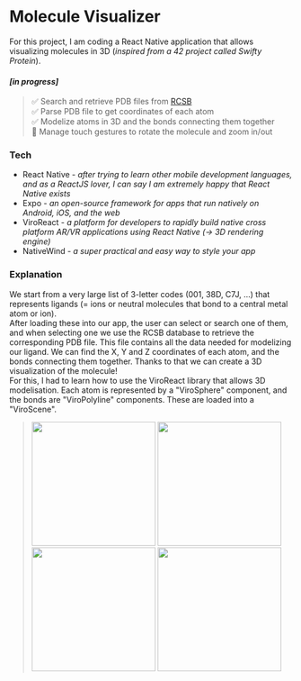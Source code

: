 # Molecule Visualizer
For this project, I am coding a React Native application that allows visualizing molecules in 3D (_inspired from a 42 project called Swifty Protein_).

#### _[in progress]_
>✅ Search and retrieve PDB files from [ RCSB ](https://www.rcsb.org/)  
✅ Parse PDB file to get coordinates of each atom  
✅ Modelize atoms in 3D and the bonds connecting them together  
🔲 Manage touch gestures to rotate the molecule and zoom in/out  


### Tech
- React Native - _after trying to learn other mobile development languages, and as a ReactJS lover, I can say I am extremely happy that React Native exists_
- Expo - _an open-source framework for apps that run natively on Android, iOS, and the web_
- ViroReact - _a platform for developers to rapidly build native cross platform AR/VR applications using React Native (-> 3D rendering engine)_
- NativeWind - _a super practical and easy way to style your app_


### Explanation
We start from a very large list of 3-letter codes (001, 38D, C7J, ...) that represents ligands (= ions or neutral molecules that bond to a central metal atom or ion).  
After loading these into our app, the user can select or search one of them, and when selecting one we use the RCSB database to retrieve the corresponding PDB file. This file contains all the data needed for modelizing our ligand. We can find the X, Y and Z coordinates of each atom, and the bonds connecting them together. Thanks to that we can create a 3D visualization of the molecule!  
For this, I had to learn how to use the ViroReact library that allows 3D modelisation. Each atom is represented by a "ViroSphere" component, and the bonds are "ViroPolyline" components. These are loaded into a "ViroScene".
> <img src="https://github.com/marwa-kb/molecule-visualizer/assets/68017133/c2b68c01-cfec-4eb4-90bd-3ce0b9b97e2f" width="220"/> <img src="https://github.com/marwa-kb/molecule-visualizer/assets/68017133/bad5bbe3-2a0e-4976-a567-91448e29fcc1" width="220"/> <img src="https://github.com/marwa-kb/molecule-visualizer/assets/68017133/883b6f69-812d-431c-8206-706b7ee33252" width="220"/> <img src="https://github.com/marwa-kb/molecule-visualizer/assets/68017133/559c170d-123f-48ce-a1ce-73fb1f4ea1e7" width="220"/>
